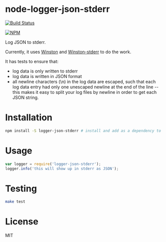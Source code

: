 # node-logger-json-stderr

[![Build Status](https://travis-ci.org/greglearns/node-logger-json-stderr.png?branch=master)](https://travis-ci.org/greglearns/node-logger-json-stderr)

[![NPM](https://nodei.co/npm/logger-json-stderr.png?downloads=true)](https://nodei.co/npm/logger-json-stderr/)

Log JSON to stderr.

Currently, it uses [Winston](https://github.com/flatiron/winston) and [Winston-stderr](https://github.com/greglearns/winston-stderr) to do the work.

It has tests to ensure that:

* log data is only written to stderr
* log data is written in JSON format
* all newline characters (\n) in the log data are escaped, such that each log data entry had only one unescaped newline at the end of the line -- this makes it easy to split your log files by newline in order to get each JSON string.

# Installation

```bash
npm install -S logger-json-stderr # install and add as a dependency to your package.json
```

# Usage

```javascript
var logger = require('logger-json-stderr');
logger.info('this will show up in stderr as JSON');
```

# Testing

```bash
make test
```

# License

MIT

